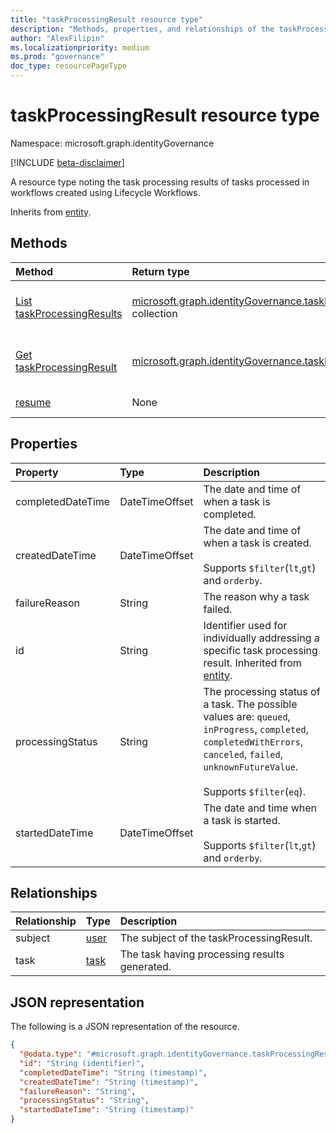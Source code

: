 ```yaml
---
title: "taskProcessingResult resource type"
description: "Methods, properties, and relationships of the taskProcessingResults resource type"
author: "AlexFilipin"
ms.localizationpriority: medium
ms.prod: "governance"
doc_type: resourcePageType
---
```


# taskProcessingResult resource type

Namespace: microsoft.graph.identityGovernance

[!INCLUDE [beta-disclaimer](../../includes/beta-disclaimer.md)]

A resource type noting the task processing results of tasks processed in workflows created using Lifecycle Workflows.

Inherits from [entity](../resources/entity.md).

## Methods

|Method|Return type|Description|
|:---|:---|:---|
|[List taskProcessingResults](../api/identitygovernance-userprocessingresult-list-taskprocessingresults.md)|[microsoft.graph.identityGovernance.taskProcessingResult](../resources/identitygovernance-taskprocessingresult.md) collection|Get a list of the [taskProcessingResult](../resources/identitygovernance-taskprocessingresult.md) objects and their properties.|
|[Get taskProcessingResult](../api/identitygovernance-taskprocessingresult-get.md)|[microsoft.graph.identityGovernance.taskProcessingResult](../resources/identitygovernance-taskprocessingresult.md)|Read the properties and relationships of a [taskProcessingResult](../resources/identitygovernance-taskprocessingresult.md) object.|
|[resume](../api/identitygovernance-taskprocessingresult-resume.md)|None|Resume the **taskProcessingResult**.|

## Properties

|Property|Type|Description|
|:---|:---|:---|
|completedDateTime|DateTimeOffset|The date and time of when a task is completed.|
|createdDateTime|DateTimeOffset|The date and time of when a task is created. <br><br>Supports `$filter`(`lt`,`gt`) and `orderby`.|
|failureReason|String|The reason why a task failed.|
|id|String|Identifier used for individually addressing a specific task processing result. Inherited from [entity](../resources/entity.md).|
|processingStatus|String|The processing status of a task. The possible values are: `queued`, `inProgress`, `completed`, `completedWithErrors`, `canceled`, `failed`, `unknownFutureValue`. <br><br>Supports `$filter`(`eq`).|
|startedDateTime|DateTimeOffset|The date and time when a task is started. <br><br>Supports `$filter`(`lt`,`gt`) and `orderby`.|

## Relationships

|Relationship|Type|Description|
|:---|:---|:---|
|subject|[user](../resources/user.md)|The subject of the taskProcessingResult.|
|task|[task](../resources/identitygovernance-task.md)|The task having processing results generated.|

## JSON representation

The following is a JSON representation of the resource.
<!-- {
  "blockType": "resource",
  "keyProperty": "id",
  "@odata.type": "microsoft.graph.identityGovernance.taskProcessingResult",
  "baseType": "microsoft.graph.entity",
  "openType": false
}
-->
``` json
{
  "@odata.type": "#microsoft.graph.identityGovernance.taskProcessingResult",
  "id": "String (identifier)",
  "completedDateTime": "String (timestamp)",
  "createdDateTime": "String (timestamp)",
  "failureReason": "String",
  "processingStatus": "String",
  "startedDateTime": "String (timestamp)"
}
```
